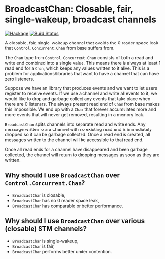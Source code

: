 BroadcastChan: Closable, fair, single-wakeup, broadcast channels
================================================================
[![Hackage](https://img.shields.io/hackage/v/broadcast-chan.svg)](https://hackage.haskell.org/package/broadcast-chan)
[![Build Status](https://travis-ci.org/merijn/broadcast-chan.svg)](https://travis-ci.org/merijn/broadcast-chan.svg)

A closable, fair, single-wakeup channel that avoids the 0 reader space leak
that `Control.Concurrent.Chan` from base suffers from.

The `Chan` type from `Control.Concurrent.Chan` consists of both a read and
write end combined into a single value. This means there is always at least 1
read end for a `Chan`, which keeps any values written to it alive. This is a
problem for applications/libraries that want to have a channel that can have
zero listeners.

Suppose we have an library that produces events and we want to let users
register to receive events. If we use a channel and write all events to it, we
would like to drop and garbage collect any events that take place when there
are 0 listeners. The always present read end of `Chan` from base makes this
impossible. We end up with a `Chan` that forever accumulates more and more
events that will never get removed, resulting in a memory leak.

`BroadcastChan` splits channels into separate read and write ends. Any message
written to a a channel with no existing read end is immediately dropped so it
can be garbage collected. Once a read end is created, all messages written to
the channel will be accessible to that read end.

Once all read ends for a channel have disappeared and been garbage collected,
the channel will return to dropping messages as soon as they are written.

Why should I use `BroadcastChan` over `Control.Concurrent.Chan`?
---
* `BroadcastChan` is closable,
* `BroadcastChan` has no 0 reader space leak,
* `BroadcastChan` has comparable or better performance.

Why should I use `BroadcastChan` over various (closable) STM channels?
---
* `BroadcastChan` is single-wakeup,
* `BroadcastChan` is fair,
* `BroadcastChan` performs better under contention.
